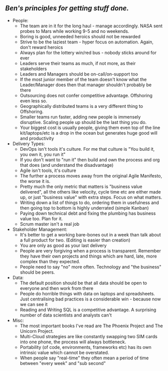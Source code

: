 ## *Ben's principles for getting stuff done.*

- People:
  - The team are in it for the long haul - manage accordingly. NASA sent probes to Mars while working 9-5 and no weekends. 
  - Boring is good, unneeded heroics should not be rewarded
  - Strive to be the laziest team - hyper focus on automation. Again, don't reward heroics
  - Always plan for the lottery win/red bus - nobody sticks around for ever
  - Leaders serve their teams as much, if not more, as their stakeholders
  - Leaders and Managers should be on-call/on-support too
  - If the most junior member of the team doesn't know what the Leader/Manager does then that manager shouldn't probably be there
  - Outsourcing does not confer competitive advantage. Offshoring even less so.
  - Geographically distributed teams is a very different thing to Offshoring.
  - Smaller teams run faster, adding new people is immensely disruptive. Scaling people up should be the last thing you do.
  - Your biggest cost is usually people, giving them even top of the line kit/laptops/etc is a drop in the ocean but generates huge good will and productivity
- Delivery Types:
  - DevOps isn't tools it's culture. For me that culture is "You build it, you own it, you run it"
  - If you don't want to "run it" then build and own the process and org that does (and understand the disadvantage)
  - Agile isn't tools, it's culture
  - The further a process moves away from the original Agile Manifesto, the worse it is. 
  - Pretty much the only metric that matters is "business value delivered", all the others like velocity, cycle time etc are either made up, or just "business value" with extra steps. Focus on what matters.
  - Writing down a list of things to do, ordering them in usefulness and then going top to bottom is highly underrated (simple Kanban)
  - Paying down technical debt and fixing the plumbing has business value too. Plan for it.
  - Scrum master isn't a real job
- Stakeholder Management:
  - It's better to get a working bare-bones out in a week than talk about a full product for two. (Editing is easier than creation)
  - You are only as good as your last delivery
  - People are very forgiving when a process is transparent. Remember they have their own projects and things which are hard, late, more complex than they expected.
  - People need to say "no" more often. Technology and "the business" should be peers.
- Data:
  - The default position should be that all data should be open to everyone and then work from there
  - People do horrible things with data on laptops and spreadsheets. Just centralising bad practices is a considerable win - because now we can see it
  - Reading and Writing SQL is a competitive advantage. A surprising number of data scientists and analysts can't
- Misc:
  - The most important books I've read are The Phoenix Project and The Unicorn Project.
  - Multi-Cloud strategies are like constantly swapping two SIM cards into one phone, the process will always bottleneck.
  - Portability (of code, environments, frameworks etc) has its own intrinsic value which cannot be overstated.
  - When people say "real-time" they often mean a period of time between "every week" and "sub second"
